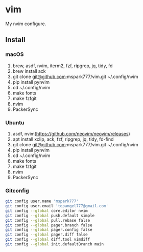 # vim

My nvim configure.

## Install

### macOS
1. brew, asdf, nvim, iterm2, fzf, ripgrep, jq, tidy, fd
1. brew install ack
1. git clone git@github.com:mspark777/vim.git ~/.config/nvim
1. pip install pynvim
1. cd ~/.config/nvim
1. make fonts
1. make fzfgit
1. nvim
1. PackerSync


### Ubuntu
1. asdf, nvim(https://github.com/neovim/neovim/releases)
1. apt install xclip, ack, fzf, ripgrep, jq, tidy, fd-find
1. git clone git@github.com:mspark777/vim.git ~/.config/nvim
1. pip install pynvim
1. cd ~/.config/nvim
1. make fonts
1. make fzfgit
1. nvim
1. PackerSync

### Gitconfig
```sh
git config user.name 'mspark777'
git config user.email 'topangel777@gmail.com'
git config --global core.editor nvim
git config --global push.default simple
git config --global pull.rebase false
git config --global pager.branch false
git config --global pager.config false
git config --global pager.diff false
git config --global diff.tool vimdiff
git config --global init.defaultBranch main
```

